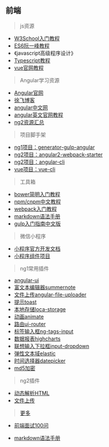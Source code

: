 ## 前端

> js资源

* [W3School入门教程](http://www.w3school.com.cn/js/)
* [ES6阮一峰教程](http://es6.ruanyifeng.com/#README)
* 《javascript高级程序设计》
* [Typescript教程](https://ts.xcatliu.com/)
* [vue官网教程](http://cn.vuejs.org/v2/guide/)

> Angular学习资源

* [Angular官网](https://docs.angularjs.org/api)
* [徐飞博客](https://github.com/xufei/blog)
* [angular中文网](http://www.apjs.net/)
* [angular英文官网教程](https://angular.io/docs/ts/latest/quickstart.html)
* [ng2资源汇总](https://github.com/timjacobi/angular2-education)

> 项目脚手架

* [ng1项目：generator-gulp-angular](https://github.com/swiip/generator-gulp-angular)
* [ng2项目：angular2-webpack-starter](https://github.com/AngularClass/angular2-webpack-starter)
* [ng2项目：angular-cli](https://github.com/angular/angular-cli)
* [vue项目：vue-cli](https://github.com/vuejs/vue-cli)

> 工具箱

* [bower简明入门教程](https://segmentfault.com/a/1190000002971135)
* [npm/cnpm中文教程](http://www.runoob.com/nodejs/nodejs-npm.html)
* [webpack入门教程](http://www.jianshu.com/p/42e11515c10f#)
* [markdown语法手册](http://blog.leanote.com/post/freewalk/Markdown-%E8%AF%AD%E6%B3%95%E6%89%8B%E5%86%8C#index)
* [gulp入门指南中文版](http://www.gulpjs.com.cn/docs/getting-started/)


> 微信小程序

* [小程序官方开发文档](https://mp.weixin.qq.com/debug/wxadoc/dev/)
* [小程序组件项目](https://github.com/youzouzou/wxapp)


> ng1常用插件

* [angular-ui](https://github.com/angular-ui)
* [富文本编辑器summernote](https://github.com/summernote/angular-summernote)
* [文件上传angular-file-uploader](https://github.com/ghostbar/angular-file-uploader)
* [提示toast](https://github.com/Foxandxss/angular-toastr)
* [本地存储loca-storage](https://github.com/grevory/angular-local-storage)
* [动画animate](https://github.com/angular/bower-angular-animate)
* [路由ui-router](https://github.com/angular-ui/ui-router)
* [标签输入框ng-tags-input](https://github.com/mbenford/ngTagsInput)
* [数据报表highcharts](https://github.com/pablojim/highcharts-ng)
* [联想输入下拉框input-dropdown](https://github.com/hannaholl/angular-input-dropdown)
* [弹性文本域elastic](https://github.com/monospaced/angular-elastic)
* [时间选择器datepicker](https://github.com/g00fy-/angular-datepicker)
* [md5加密](https://github.com/gdi2290/angular-md5)

> ng2插件
* [动态解析HTML](https://github.com/laco0416/angular2-component-outlet)
* [文件上传](https://github.com/valor-software/ng2-file-upload)



> [更多](https://github.com/youzouzou/FED-handbook/issues/1)
* [前端面试100问](https://github.com/youzouzou/FED-handbook/issues/3)

* [markdown语法手册](http://blog.leanote.com/post/freewalk/Markdown-%E8%AF%AD%E6%B3%95%E6%89%8B%E5%86%8C#index)

